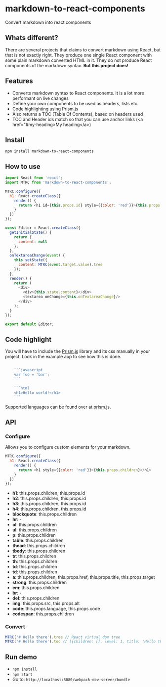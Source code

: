 # markdown-to-react-components
Convert markdown into react components

## Whats different?
There are several projects that claims to convert markdown using React, but that is not exactly right. They produce one single React component with some plain markdown converted HTML in it. They do not produce React components of the markdown syntax. **But this project does!**

## Features
- Converts markdown syntax to React components. It is a lot more performant on live changes
- Define your own components to be used as headers, lists etc.
- Code highlighting using Prism.js
- Also returns a TOC (Table Of Contents), based on headers used
- TOC and Header ids match so that you can use anchor links (&lt;a href="#my-heading&gt;My heading&lt;/a&gt;)

## Install
`npm install markdown-to-react-components`

## How to use
```js
import React from 'react';
import MTRC from 'markdown-to-react-components';

MTRC.configure({
  h1: React.createClass({
    render() {
      return <h1 id={this.props.id} style={{color: 'red'}}>{this.props.children}</h1>
    }
  })
});

const Editor = React.createClass({
  getInitialState() {
    return {
      content: null
    };
  },
  onTextareaChange(event) {
    this.setState({
      content: MTRC(event.target.value).tree
    });
  },
  render() {
    return (
      <div>
        <div>{this.state.content}</div>
        <textarea onChange={this.onTextareaChange}/>
      </div>
    );
  }
});

export default Editor;
```

## Code highlight
You will have to include the [Prism.js](https://prismjs.com/) library and its css manually in your project. Look in the example app to see how this is done.

```js

    ```javascript
    var foo = 'bar';
    ```

    ```html
    <h1>Hello world!</h1>
    ```

```
Supported languages can be found over at [prism.js](https://prismjs.com/).

## API

### Configure
Allows you to configure custom elements for your markdown.

```js
MTRC.configure({
  h1: React.createClass({
    render() {
      return <h1 style={{color: 'red'}}>{this.props.children}</h1>
    }
  })
});
```

- **h1**: this.props.children, this.props.id
- **h2**: this.props.children, this.props.id
- **h3**: this.props.children, this.props.id
- **h4**: this.props.children, this.props.id
- **blockquote**: this.props.children
- **hr**: -
- **ol**: this.props.children
- **ul**: this.props.children
- **p**: this.props.children
- **table**: this.props.children
- **thead**: this.props.children
- **tbody**: this.props.children
- **tr**: this.props.children
- **th**: this.props.children
- **td**: this.props.children
- **td**: this.props.children
- **a**: this.props.children, this.props.href, this.props.title, this.props.target
- **strong**: this.props.children
- **em**: this.props.children
- **br**: -
- **del**: this.props.children
- **img**: this.props.src, this.props.alt
- **code**: this.props.language, this.props.code
- **codespan**: this.props.children

### Convert
```js
MTRC('# Hello there').tree // React virtual dom tree
MTRC('# Hello there').toc // [{children: [], level: 1, title: 'Hello there', id: 'hello-there'}]
```

## Run demo
- `npm install`
- `npm start`
- Go to: `http://localhost:8080/webpack-dev-server/bundle`
